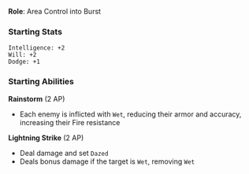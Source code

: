 **Role**: Area Control into Burst
### Starting Stats
```
Intelligence: +2
Will: +2
Dodge: +1
```

### Starting Abilities
**Rainstorm** (2 AP)
- Each enemy is inflicted with `Wet`, reducing their armor and accuracy, increasing their Fire resistance

**Lightning Strike** (2 AP)
- Deal damage and set `Dazed`
- Deals bonus damage if the target is `Wet`, removing `Wet`

